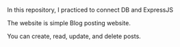 In this repository, I practiced to connect DB and ExpressJS

The website is simple Blog posting website.

You can create, read, update, and delete posts.

